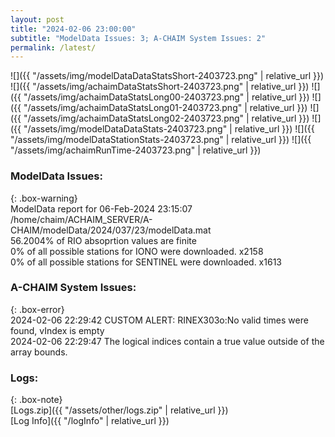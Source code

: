 ```yaml
---
layout: post
title: "2024-02-06 23:00:00"
subtitle: "ModelData Issues: 3; A-CHAIM System Issues: 2"
permalink: /latest/
---
```


![]({{ "/assets/img/modelDataDataStatsShort-2403723.png" | relative_url }})
![]({{ "/assets/img/achaimDataStatsShort-2403723.png" | relative_url }})
![]({{ "/assets/img/achaimDataStatsLong00-2403723.png" | relative_url }})
![]({{ "/assets/img/achaimDataStatsLong01-2403723.png" | relative_url }})
![]({{ "/assets/img/achaimDataStatsLong02-2403723.png" | relative_url }})
![]({{ "/assets/img/modelDataDataStats-2403723.png" | relative_url }})
![]({{ "/assets/img/modelDataStationStats-2403723.png" | relative_url }})
![]({{ "/assets/img/achaimRunTime-2403723.png" | relative_url }})


### ModelData Issues:  
  
{: .box-warning}  
 ModelData report for 06-Feb-2024 23:15:07   
 /home/chaim/ACHAIM_SERVER/A-CHAIM/modelData/2024/037/23/modelData.mat   
 56.2004% of RIO absoprtion values are finite   
 0% of all possible stations for IONO were downloaded. x2158   
 0% of all possible stations for SENTINEL were downloaded. x1613   
  
### A-CHAIM System Issues:  
  
{: .box-error}  
2024-02-06 22:29:42 CUSTOM ALERT: RINEX303o:No valid times were found, vIndex is empty  
2024-02-06 22:29:47 The logical indices contain a true value outside of the array bounds.  

### Logs:  
  
{: .box-note}  
[Logs.zip]({{ "/assets/other/logs.zip" | relative_url }})  
[Log Info]({{ "/logInfo" | relative_url }})  
